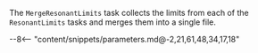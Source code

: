 The `MergeResonantLimits` task collects the limits from each of the `ResonantLimits` tasks and merges them into a single file.

<div class="dhi_parameter_table">

--8<-- "content/snippets/parameters.md@-2,21,61,48,34,17,18"

</div>
